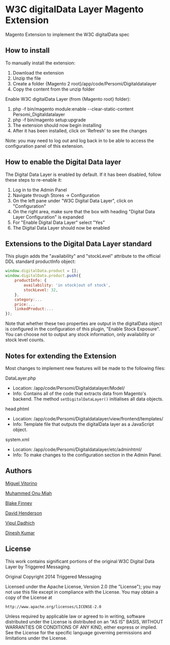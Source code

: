 W3C digitalData Layer Magento Extension
=======================================

Magento Extension to implement the W3C digitalData spec


How to install
--------------

To manually install the extension:

1. Download the extension
2. Unzip the file
3. Create a folder {Magento 2 root}/app/code/Persomi/Digitaldatalayer
4. Copy the content from the unzip folder


Enable W3C digitalData Layer (from {Magento root} folder):

1. php -f bin/magento module:enable --clear-static-content Persomi_Digitaldatalayer 
2. php -f bin/magento setup:upgrade
3. The extension should now begin installing
4. After it has been installed, click on 'Refresh' to see the changes

Note: you may need to log out and log back in to be able to access the configuration panel of this extension.


How to enable the Digital Data layer
------------------------------------

The Digital Data Layer is enabled by default. If it has been disabled, follow these steps to re-enable it:

1. Log in to the Admin Panel
2. Navigate through Stores -> Configuration
3. On the left pane under "W3C Digital Data Layer", click on "Configuration"
4. On the right area, make sure that the box with heading "Digital Data Layer Configuration" is expanded
4. For "Enable Digital Data Layer" select "Yes"
5. The Digital Data Layer should now be enabled


Extensions to the Digital Data Layer standard
---------------------------------------------

This plugin adds the "availability" and "stockLevel" attribute to the official DDL standard productInfo object:

```javascript
window.digitalData.product = [];
window.digitalData.product.push({
    productInfo: {
        availability: 'in stock|out of stock',
        stockLevel: 32,
    },
    category:...
    price:...
    linkedProduct:...
});
```

Note that whether these two properties are output in the digitalData object is configured in the configuration
of this plugin, "Enable Stock Exposure". You can choose not to output any stock information, only availability
or stock level counts.

Notes for extending the Extension
---------------------------------

Most changes to implement new features will be made to the following files:

DataLayer.php

* Location: /app/code/Persomi/Digitaldatalayer/Model/
* Info: Contains all of the code that extracts data from Magento's backend. The method `setDigitalDataLayer()`
  initialises all data objects.


head.phtml

* Location: /app/code/Persomi/Digitaldatalayer/view/frontend/templates/
* Info: Template file that outputs the digitalData layer as a JavaScript object.


system.xml

* Location: /app/code/Persomi/Digitaldatalayer/etc/adminhtml/
* Info: To make changes to the configuration section in the Admin Panel.


Authors
-------

[Miguel Vitorino](http://github.com/mvitorino)

[Muhammed Onu Miah](http://github.com/momiah)

[Blake Finney](http://github.com/blakefinney)

[David Henderson](http://github.com/dhendo)

[Vipul Dadhich](https://github.com/thoughtyards)

[Dinesh Kumar](https://github.com/thoughtyards)


License
-------

This work contains significant portions of the original W3C Digital
Data Layer by Triggered Messaging.

Original Copyright 2014 Triggered Messaging

Licensed under the Apache License, Version 2.0 (the "License");
you may not use this file except in compliance with the License.
You may obtain a copy of the License at

    http://www.apache.org/licenses/LICENSE-2.0

Unless required by applicable law or agreed to in writing, software
distributed under the License is distributed on an "AS IS" BASIS,
WITHOUT WARRANTIES OR CONDITIONS OF ANY KIND, either express or implied.
See the License for the specific language governing permissions and
limitations under the License.



